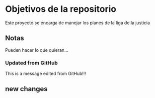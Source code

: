 # Objetivos de la repositorio

Este proyecto se encarga de manejar los planes de la liga de la justicia


## Notas
Pueden hacer lo que quieran...

### Updated from GitHub
This is a message edited from GitHub!!!

## new changes